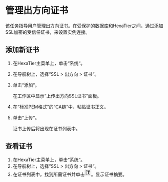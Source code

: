 # 管理出方向证书<a name="ZH-CN_TOPIC_0111166430"></a>

该任务指导用户管理出方向证书。在受保护的数据库和HexaTier之间，通过添加SSL加密的受信任证书，来设置实例连接。

## 添加新证书<a name="zh-cn_topic_0110574972_s3ae2791c24e34f4db144bbd6d8ebf676"></a>

1.  在HexaTier主菜单上，单击“系统“。
2.  在导航树上，选择“SSL \> 出方向 \> 证书“。
3.  单击“添加“。

    在工作区中显示“上传出方向SSL证书”面板。

4.  在“标准PEM格式”的“CA链”中，粘贴证书正文。
5.  单击“上传“。

    证书上传后将出现在证书列表中。


## 查看证书<a name="zh-cn_topic_0110574972_sbb8441dc8b374b3a9acb1b9b709a16d5"></a>

1.  在HexaTier主菜单上，单击“系统“。
2.  在导航树上，选择“SSL \> 出方向 \> 证书“。
3.  在证书列表中，找到所需证书并单击![](figures/出方向证书.png)。显示证书摘要。


